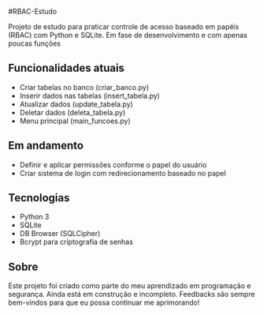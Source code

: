 #RBAC-Estudo

Projeto de estudo para praticar controle de acesso baseado em papéis (RBAC) com Python e SQLite. Em fase de desenvolvimento e com apenas poucas funções

## Funcionalidades atuais
- Criar tabelas no banco (criar_banco.py)
- Inserir dados nas tabelas (insert_tabela.py)
- Atualizar dados (update_tabela.py)
- Deletar dados (deleta_tabela.py)
- Menu principal (main_funcoes.py)

## Em andamento
- Definir e aplicar permissões conforme o papel do usuário
- Criar sistema de login com redirecionamento baseado no papel

## Tecnologias

- Python 3
- SQLite
- DB Browser (SQLCipher)
- Bcrypt para criptografia de senhas

## Sobre
Este projeto foi criado como parte do meu aprendizado em programação e segurança. Ainda está em construção e incompleto. Feedbacks são sempre bem-vindos para que eu possa continuar me aprimorando!